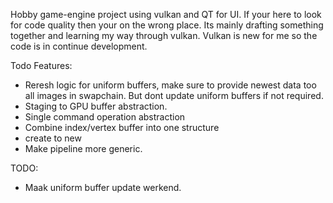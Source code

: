 Hobby game-engine project using vulkan and QT for UI.
If your here to look for code quality then your on the wrong place. 
Its mainly drafting something together and learning my way through vulkan. 
Vulkan is new for me so the code is in continue development. 


Todo Features:
- Reresh logic for uniform buffers, make sure to provide newest data too all images in swapchain.
 But dont update uniform buffers if not required.
- Staging to GPU buffer abstraction.
- Single command operation abstraction
- Combine index/vertex buffer into one structure
- create to new
- Make pipeline more generic.

TODO:
- Maak uniform buffer update werkend.

 